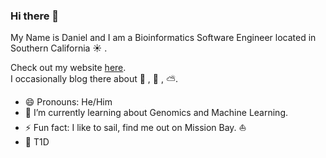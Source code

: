 ### Hi there 👋

My Name is Daniel and I am a Bioinformatics Software Engineer located in Southern California ☀️ .  

Check out my website [here](https://dddiaz.com).  
I occasionally blog there about 🐍 , 🧬 , ⛅️.

- 😄  Pronouns: He/Him
- 🌱  I’m currently learning about Genomics and Machine Learning.
- ⚡  Fun fact: I like to sail, find me out on Mission Bay. ⛵️
- 💉 T1D 

<!--
**dddiaz/dddiaz** is a ✨ _special_ ✨ repository because its `README.md` (this file) appears on your GitHub profile.

Here are some ideas to get you started:

- 🔭 I’m currently working on ...
- 🌱 I’m currently learning ...
- 👯 I’m looking to collaborate on ...
- 🤔 I’m looking for help with ...
- 💬 Ask me about ...
- 📫 How to reach me: ...
- 😄 Pronouns: ...
- ⚡ Fun fact: ...
-->
